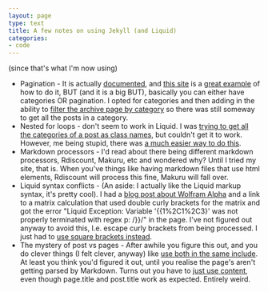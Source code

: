 ```yaml
---
layout: page
type: text
title: A few notes on using Jekyll (and Liquid) 
categories: 
- code
---
```

(since that's what I'm now using)

* Pagination - It is actually [documented](https://github.com/mojombo/jekyll/wiki/Pagination), and [this site](http://www.nonpolynomial.com/) is a [great example](https://github.com/qdot/nonpolynomial.com/blob/master/_layouts/front.html) of how to do it, BUT (and it is a big BUT), basically you can either have categories OR pagination. I opted for categories and then adding in the ability to [filter the archive page by category](https://github.com/i5m/i5m.github.com/blob/master/archive.html#L5-7) so there was still someway to get all the posts in a category.
* Nested for loops - don't seem to work in Liquid. I was [trying to get all the categories of a post as class names](https://github.com/i5m/i5m.github.com/commit/89646e8de6895ae91d8c3426203480268b29c297#archive.html), but couldn't get it to work. However, me being stupid, there was [a much easier way to do this](https://github.com/i5m/i5m.github.com/commit/42ab2d889b08ad9ada088124b60a7b28e48079f4#archive.html).
* Markdown processors - I'd read about there being different markdown processors, Rdiscount, Makuru, etc and wondered why? Until I tried my site, that is.  When you've things like having markdown files that use html elements, Rdiscount will process this fine, Makuru will fall over.
* Liquid syntax conflicts - (An aside: I actually like the Liquid markup syntax, it's pretty cool). I had a [blog post about Wolfram Alpha](http://i5m.co.uk/code/2009/05/17/wolframalpha.html) and a link to a matrix calculation that used double curly brackets for the matrix and got the error "Liquid Exception: Variable '{{1%2C1%2C3}' was not properly terminated with regex p: /\}\}/"  in the page. I've not figured out anyway to avoid this, I.e. escape curly brackets from being processed. I just had to [use square brackets instead](https://github.com/i5m/i5m.github.com/commit/90d4681b4364d4652e95b56436ceb14677b15bfa#_posts/2009-05-17-wolframalpha.html).
* The mystery of post vs pages - After awhile you figure this out, and you do clever things (I felt clever, anyway) like [use both in the same include](https://github.com/i5m/i5m.github.com/blob/46661e97f188f37a708dd14a600a2b69ef039c91/_includes/text.html). At least you think you'd figured it out, until you realise the page's aren't getting parsed by Markdown. Turns out you have to [just use content](https://github.com/i5m/i5m.github.com/commit/f4b0eaf76581b2f6c57555b5bbea5faab46d8ea0#_includes/text.html), even though page.title and post.title work as expected. Entirely weird.

 
